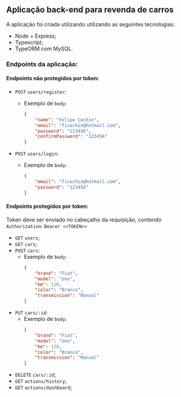 ## Aplicação back-end para revenda de carros
A aplicação foi criada utilizando utilizando as seguintes tecnologias:
- Node + Express;
- Typescript;
- TypeORM com MySQL.

### Endpoints da aplicação:

#### Endpoints não protegidos por token:
- `POST` `users/register`:
    - Exemplo de `body`:
        ```json
        {
            "name": "Felipe Cechin",
            "email": "ficechin@hotmail.com",
            "password": "123456",
            "confirmPassword": "123456"
        }
        ```

- `POST` `users/login`:
    - Exemplo de `body`:
        ```json
        {
            "email": "ficechin@hotmail.com",
            "password": "123456"
        }
        ```

#### Endpoints protegidos por token:

Token deve ser enviado no cabeçalho da requisição, contendo `Authorization`: `Bearer <<TOKEN>>`

- `GET` `users`;
- `GET` `cars`;
- `POST` `cars`:
    - Exemplo de `body`:
        ```json
        {
            "brand": "Fiat",
            "model": "Uno",
            "km": 120,
            "color": "Branco",
            "transmission": "Manual"
        }
        ```
- `PUT` `cars/:id`:
    - Exemplo de `body`:
        ```json
        {
            "brand": "Fiat",
            "model": "Uno",
            "km": 120,
            "color": "Branco",
            "transmission": "Manual"
        }
        ```
- `DELETE` `cars/:id`;
- `GET` `actions/history`;
- `GET` `actions/dashboard`;
